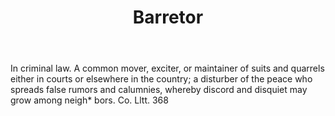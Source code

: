 ---
title: Barretor
letter: B
permalink: "/definitions/barretor.html"
body: In criminal law. A common mover, exciter, or maintainer of suits and quarrels
  either in courts or elsewhere in the country; a disturber of the peace who spreads
  false rumors and calumnies, whereby discord and disquiet may grow among neigh* bors.
  Co. Lltt. 368
published_at: '2018-07-07'
source: Black's Law Dictionary
layout: post
---